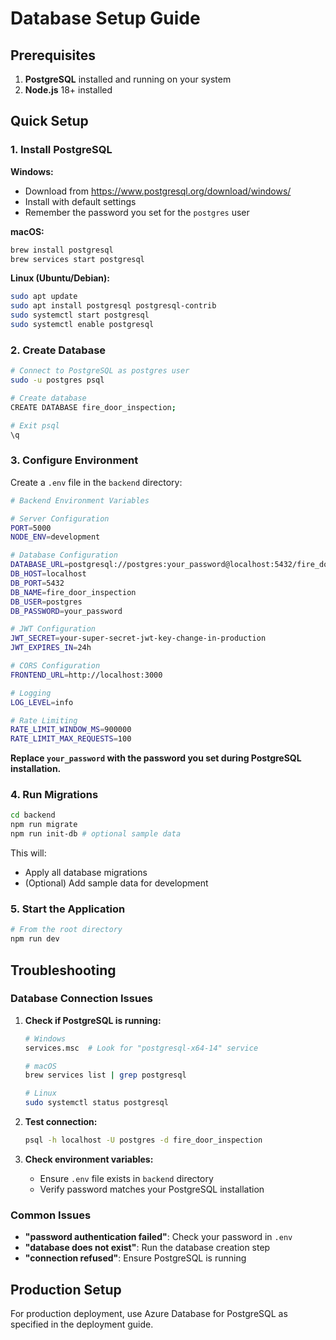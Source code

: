 # Database Setup Guide

## Prerequisites

1. **PostgreSQL** installed and running on your system
2. **Node.js** 18+ installed

## Quick Setup

### 1. Install PostgreSQL

**Windows:**
- Download from https://www.postgresql.org/download/windows/
- Install with default settings
- Remember the password you set for the `postgres` user

**macOS:**
```bash
brew install postgresql
brew services start postgresql
```

**Linux (Ubuntu/Debian):**
```bash
sudo apt update
sudo apt install postgresql postgresql-contrib
sudo systemctl start postgresql
sudo systemctl enable postgresql
```

### 2. Create Database

```bash
# Connect to PostgreSQL as postgres user
sudo -u postgres psql

# Create database
CREATE DATABASE fire_door_inspection;

# Exit psql
\q
```

### 3. Configure Environment

Create a `.env` file in the `backend` directory:

```bash
# Backend Environment Variables

# Server Configuration
PORT=5000
NODE_ENV=development

# Database Configuration
DATABASE_URL=postgresql://postgres:your_password@localhost:5432/fire_door_inspection
DB_HOST=localhost
DB_PORT=5432
DB_NAME=fire_door_inspection
DB_USER=postgres
DB_PASSWORD=your_password

# JWT Configuration
JWT_SECRET=your-super-secret-jwt-key-change-in-production
JWT_EXPIRES_IN=24h

# CORS Configuration
FRONTEND_URL=http://localhost:3000

# Logging
LOG_LEVEL=info

# Rate Limiting
RATE_LIMIT_WINDOW_MS=900000
RATE_LIMIT_MAX_REQUESTS=100
```

**Replace `your_password` with the password you set during PostgreSQL installation.**

### 4. Run Migrations

```bash
cd backend
npm run migrate
npm run init-db # optional sample data
```

This will:
- Apply all database migrations
- (Optional) Add sample data for development

### 5. Start the Application

```bash
# From the root directory
npm run dev
```

## Troubleshooting

### Database Connection Issues

1. **Check if PostgreSQL is running:**
   ```bash
   # Windows
   services.msc  # Look for "postgresql-x64-14" service
   
   # macOS
   brew services list | grep postgresql
   
   # Linux
   sudo systemctl status postgresql
   ```

2. **Test connection:**
   ```bash
   psql -h localhost -U postgres -d fire_door_inspection
   ```

3. **Check environment variables:**
   - Ensure `.env` file exists in `backend` directory
   - Verify password matches your PostgreSQL installation

### Common Issues

- **"password authentication failed"**: Check your password in `.env`
- **"database does not exist"**: Run the database creation step
- **"connection refused"**: Ensure PostgreSQL is running

## Production Setup

For production deployment, use Azure Database for PostgreSQL as specified in the deployment guide. 